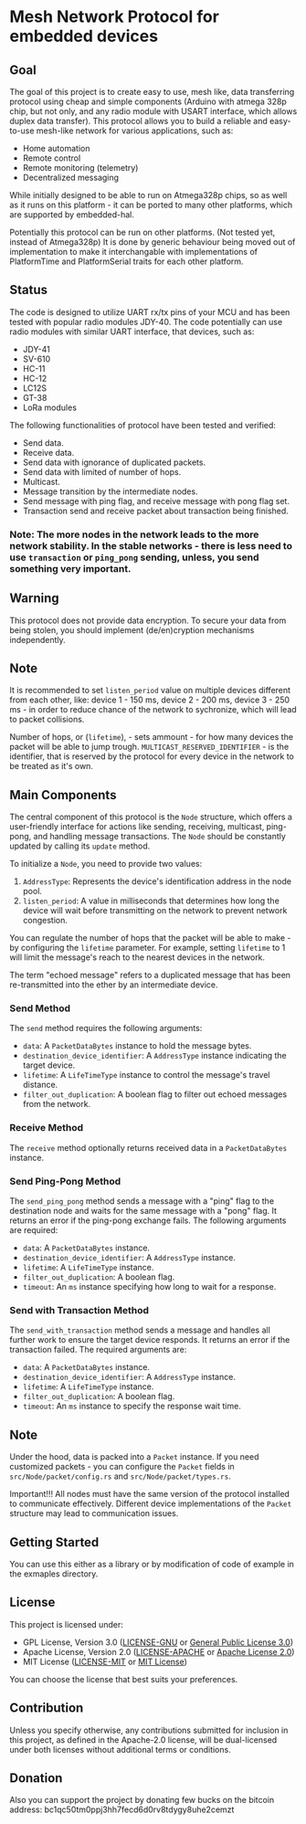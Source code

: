 # Mesh Network Protocol for embedded devices

## Goal

The goal of this project is to create easy to use, mesh like, data transferring protocol using cheap and simple components (Arduino with atmega 328p chip, but not only, and any radio module with USART interface, which allows duplex data transfer). This protocol allows you to build a reliable and easy-to-use mesh-like network for various applications, such as:
- Home automation
- Remote control
- Remote monitoring (telemetry)
- Decentralized messaging

While initially designed to be able to run on Atmega328p chips,
so as well as it runs on this platform - it can be ported to
many other platforms, which are supported by embedded-hal.

Potentially this protocol can be run on other platforms. (Not tested yet, instead of Atmega328p)
It is done by generic behaviour being moved out of implementation
to make it interchangable with implementations of PlatformTime and PlatformSerial traits for
each other platform.

## Status
The code is designed to utilize UART rx/tx pins of your MCU and has been tested with popular radio modules JDY-40.
The code potentially can use radio modules with similar UART interface, that devices, such as:
- JDY-41
- SV-610
- HC-11
- HC-12
- LC12S
- GT-38
- LoRa modules
  
The following functionalities of protocol have been tested and verified:
- Send data.
- Receive data.
- Send data with ignorance of duplicated packets.
- Send data with limited of number of hops.
- Multicast.
- Message transition by the intermediate nodes.
- Send message with ping flag, and receive message with pong flag set.
- Transaction send and receive packet about transaction being finished.

### Note: The more nodes in the network leads to the more network stability. In the stable networks - there is less need to use `transaction` or `ping_pong` sending, unless, you send something very important.

## Warning

This protocol does not provide data encryption. To secure your data from being stolen, you should implement (de/en)cryption mechanisms independently.

## Note

It is recommended to set `listen_period` value on multiple devices different from each other,
like: device 1 - 150 ms, device 2 - 200 ms, device 3 - 250 ms - in order to reduce chance of
the network to sychronize, which will lead to packet collisions.

Number of hops, or (`lifetime`),    - sets ammount - for how many devices the packet will be able to jump trough.
`MULTICAST_RESERVED_IDENTIFIER`     - is the identifier, that is reserved by the protocol
                                    for every device in the network to be treated as it's own.

## Main Components

The central component of this protocol is the `Node` structure, which offers a
user-friendly interface for actions like sending, receiving, multicast, ping-pong,
and handling message transactions. The `Node` should be constantly updated by
calling its `update` method.

To initialize a `Node`, you need to provide two values:

1. `AddressType`: Represents the device's identification address in the node pool.
2. `listen_period`: A value in milliseconds that determines how long the device
will wait before transmitting on the network to prevent network congestion.

You can regulate the number of hops that the packet will be able to
make - by configuring the `lifetime` parameter. For example,
setting `lifetime` to 1 will limit the message's reach to
the nearest devices in the network.

The term "echoed message" refers to a duplicated message that has
been re-transmitted into the ether by an intermediate device.

### Send Method

The `send` method requires the following arguments:

- `data`: A `PacketDataBytes` instance to hold the message bytes.
- `destination_device_identifier`: A `AddressType` instance indicating the target device.
- `lifetime`: A `LifeTimeType` instance to control the message's travel distance.
- `filter_out_duplication`: A boolean flag to filter out echoed messages from the network.

### Receive Method

The `receive` method optionally returns received data in a `PacketDataBytes` instance.

### Send Ping-Pong Method

The `send_ping_pong` method sends a message with a "ping" flag to the destination node and
waits for the same message with a "pong" flag. It returns an error if the ping-pong exchange fails.
The following arguments are required:

- `data`: A `PacketDataBytes` instance.
- `destination_device_identifier`: A `AddressType` instance.
- `lifetime`: A `LifeTimeType` instance.
- `filter_out_duplication`: A boolean flag.
- `timeout`: An `ms` instance specifying how long to wait for a response.

### Send with Transaction Method

The `send_with_transaction` method sends a message and handles all further work to
ensure the target device responds. It returns an error if the transaction failed.
The required arguments are:

- `data`: A `PacketDataBytes` instance.
- `destination_device_identifier`: A `AddressType` instance.
- `lifetime`: A `LifeTimeType` instance.
- `filter_out_duplication`: A boolean flag.
- `timeout`: An `ms` instance to specify the response wait time.

## Note

Under the hood, data is packed into a `Packet` instance. 
If you need customized packets - you can configure the `Packet`
fields in `src/Node/packet/config.rs` and `src/Node/packet/types.rs`.

Important!!!
All nodes must have the same version of the protocol installed to
communicate effectively. Different device implementations of the
`Packet` structure may lead to communication issues.

## Getting Started

You can use this either as a library or by modification of code of example
in the exmaples directory.

## License

This project is licensed under:

- GPL License, Version 3.0 ([LICENSE-GNU](LICENSE-GNU) or [General Public License 3.0](http://www.gnu.org/licenses/gpl-3.0.txt))
- Apache License, Version 2.0 ([LICENSE-APACHE](LICENSE-APACHE) or [Apache License 2.0](http://www.apache.org/licenses/LICENSE-2.0))
- MIT License ([LICENSE-MIT](LICENSE-MIT) or [MIT License](http://opensource.org/licenses/MIT))

You can choose the license that best suits your preferences.

## Contribution

Unless you specify otherwise, any contributions submitted for inclusion in this project, as defined in the Apache-2.0 license, will be dual-licensed under both licenses without additional terms or conditions.

## Donation
Also you can support the project by donating few
bucks on the bitcoin address: bc1qc50tm0ppj3hh7fecd6d0rv8tdygy8uhe2cemzt
